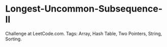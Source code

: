 # Longest-Uncommon-Subsequence-II
Challenge at LeetCode.com. Tags: Array, Hash Table, Two Pointers, String, Sorting.
